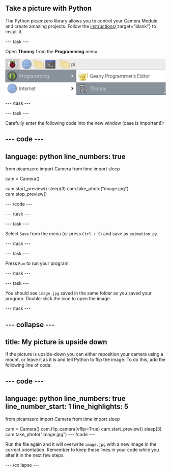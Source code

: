 ## Take a picture with Python

The Python picamzero library allows you to control your Camera Module and create amazing projects. Follow the [instructions](https://raspberrypifoundation.github.io/picamera-zero){:target="blank"} to install it.

--- task ---

Open **Thonny** from the **Programming** menu:

![The image shows a part of a desktop interface from a Raspberry Pi OS. The "Programming" menu is expanded, displaying two options: "Geany Programmer's Editor" with an icon of a yellow teapot, and "Thonny," a Python IDE, listed underneath. The "Internet" menu option is also partially visible below the "Programming" menu.](images/thonny_menu.png)

--- /task ---

--- task ---

Carefully enter the following code into the new window (case is important!):

--- code ---
---
language: python
line_numbers: true
---
from picamzero import Camera
from time import sleep

cam = Camera()

cam.start_preview()
sleep(3)
cam.take_photo("image.jpg")
cam.stop_preview()

--- /code ---

--- /task ---

--- task ---

Select `Save` from the menu (or press `Ctrl + S`) and save as `animation.py`.

--- /task ---

--- task ---

Press `Run` to run your program.

--- /task ---

--- task ---

You should see `image.jpg` saved in the same folder as you saved your program. Double-click the icon to open the image.

--- /task ---

--- collapse ---
---
title: My picture is upside down
---

If the picture is upside-down you can either reposition your camera using a mount, or leave it as it is and tell Python to flip the image. To do this, add the following line of code:

--- code ---
---
language: python
line_numbers: true
line_number_start: 1
line_highlights: 5
---
from picamzero import Camera
from time import sleep

cam = Camera()
cam.flip_camera(vflip=True)
cam.start_preview()
sleep(3)
cam.take_photo("image.jpg")
--- /code ---

Run the file again and it will overwrite `image.jpg` with a new image in the correct orientation. Remember to keep these lines in your code while you alter it in the next few steps.

--- /collapse ---


